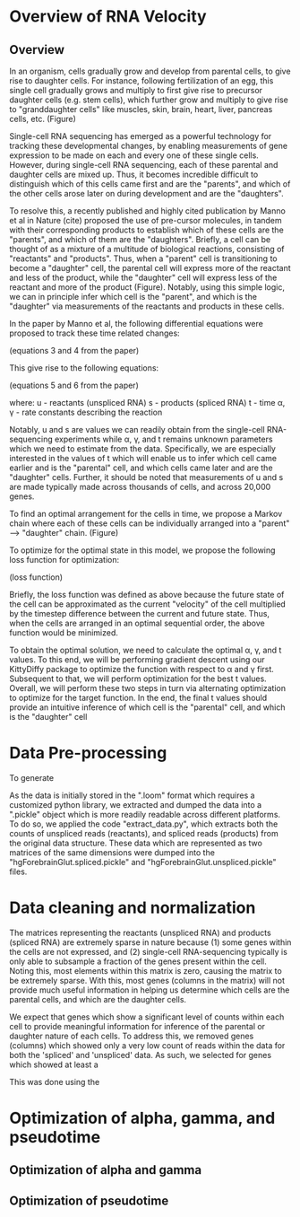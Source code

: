 # Overview of RNA Velocity


## Overview
In an organism, cells gradually grow and develop from parental cells, to give rise to daughter cells. For instance, following fertilization of an egg, this single cell gradually grows and multiply to first give rise to precursor daughter cells (e.g. stem cells), which further grow and multiply to give rise to "granddaughter cells" like muscles, skin, brain, heart, liver, pancreas cells, etc. (Figure)

Single-cell RNA sequencing has emerged as a powerful technology for tracking these developmental changes, by enabling measurements of gene expression to be made on each and every one of these single cells. However, during single-cell RNA sequencing, each of these parental and daughter cells are mixed up. Thus, it becomes incredible difficult to distinguish which of this cells came first and are the "parents", and which of the other cells arose later on during development and are the "daughters".

To resolve this, a recently published and highly cited publication by Manno et al in Nature (cite) proposed the use of pre-cursor molecules, in tandem with their corresponding products to establish which of these cells are the "parents", and which of them are the "daughters". Briefly, a cell can be thought of as a mixture of a multitude of biological reactions, consisting of "reactants" and "products". Thus, when a "parent" cell is transitioning to become a "daughter" cell, the parental cell will express more of the reactant and less of the product, while the "daughter" cell will express less of the reactant and more of the product (Figure). Notably, using this simple logic, we can in principle infer which cell is the "parent", and which is the "daughter" via measurements of the reactants and products in these cells.

In the paper by Manno et al, the following differential equations were proposed to track these time related changes:

(equations 3 and 4 from the paper)

This give rise to the following equations:

(equations 5 and 6 from the paper)

where:
u - reactants (unspliced RNA)
s - products (spliced RNA)
t - time
α, γ - rate constants describing the reaction

Notably, u and s are values we can readily obtain from the single-cell RNA-sequencing experiments while α, γ, and t remains unknown parameters which we need to estimate from the data. Specifically, we are especially interested in the values of t which will enable us to infer which cell came earlier and is the "parental" cell, and which cells came later and are the "daughter" cells. Further, it should be noted that measurements of u and s are made typically made across thousands of cells, and across 20,000 genes.

To find an optimal arrangement for the cells in time, we propose a Markov chain where each of these cells can be individually arranged into a "parent" --> "daughter" chain.  (Figure)

To optimize for the optimal state in this model, we propose the following loss function for optimization:

(loss function)

Briefly, the loss function was defined as above because the future state of the cell can be approximated as the current "velocity" of the cell multiplied by the timestep difference between the current and future state. Thus, when the cells are arranged in an optimal sequential order, the above function would be minimized.

To obtain the optimal solution, we need to calculate the optimal α, γ, and t values. To this end, we will be performing gradient descent using our KittyDiffy package to optimize the function with respect to α and γ first. Subsequent to that, we will perform optimization for the best t values. Overall, we will perform these two steps in turn via alternating optimization to optimize for the target function. In the end, the final t values should provide an intuitive inference of which cell is the "parental" cell, and which is the "daughter" cell


# Data Pre-processing
To generate 


As the data is initially stored in the ".loom" format which requires a customized python library, we extracted and dumped the data into a ".pickle" object which is more readily readable across different platforms. To do so, we applied the code "extract_data.py", which extracts both the counts of unspliced reads (reactants), and spliced reads (products) from the original data structure. These data which are represented as two matrices of the same dimensions were dumped into the "hgForebrainGlut.spliced.pickle" and "hgForebrainGlut.unspliced.pickle" files.

# Data cleaning and normalization
The matrices representing the reactants (unspliced RNA) and products (spliced RNA) are extremely sparse in nature because (1) some genes within the cells are not expressed, and (2) single-cell RNA-sequencing typically is only able to subsample a fraction of the genes present within the cell. Noting this, most elements within this matrix is zero, causing the matrix to be extremely sparse. With this, most genes (columns in the matrix) will not provide much useful information in helping us determine which cells are the parental cells, and which are the daughter cells.

We expect that genes which show a significant level of counts within each cell to provide meaningful information for inference of the parental or daughter nature of each cells. To address this, we removed genes (columns) which showed only a very low count of reads within the data for both the 'spliced' and 'unspliced' data. As such, we selected for genes which showed at least a 

This was done using the 


# Optimization of alpha, gamma, and pseudotime



## Optimization of alpha and gamma


## Optimization of pseudotime




